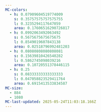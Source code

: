```yaml
---
MC-colors:
  - h: 0.07909604519774009
    s: 0.35757575757575755
    l: 0.3235294117647059
    area: 0.17606516290726817
  - h: 0.0992063492063492
    s: 0.5675675675675675
    l: 0.8549019607843138
    area: 0.02518796992481203
  - h: 0.08080808080808081
    s: 0.15639810426540282
    l: 0.5862745098039216
    area: 0.10720551378446115
  - h: 0.25
    s: 0.08333333333333333
    l: 0.047058823529411764
    area: 0.6915413533834587
MC-size:
  - 884
  - 1080
MC-last-updated: 2025-05-24T11:03:18.166Z
---
```

